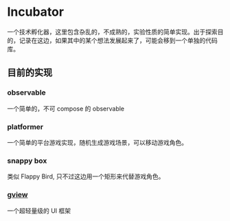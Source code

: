 # Incubator

一个技术孵化器，这里包含杂乱的，不成熟的，实验性质的简单实现。出于探索目的，记录在这边，如果其中的某个想法发展起来了，可能会移到一个单独的代码库。

## 目前的实现

### observable

一个简单的，不可 compose 的 observable

### platformer

一个简单的平台游戏实现，随机生成游戏场景，可以移动游戏角色。

### snappy box

类似 Flappy Bird, 只不过这边用一个矩形来代替游戏角色。

### [gview](https://github.com/gaoxiaoliangz/gview)

一个超轻量级的 UI 框架
